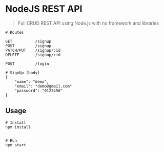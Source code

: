 # NodeJS REST API

> Full CRUD REST API using Node.js with no framework and libraries

```
# Routes

GET          /signup
POST         /signup
PATCH/PUT    /signup/:id
DELETE       /signup/:id

POST         /login

```
```
# SignUp (body)
{
    "name": "demo",
    "email": "demo@gmail.com"
    "password": "0123456"
}
```

## Usage

```
# Install
npm install


# Run
npm start


```

